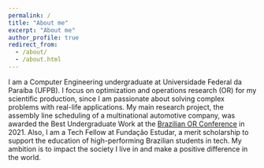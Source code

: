 ```yaml
---
permalink: /
title: "About me"
excerpt: "About me"
author_profile: true
redirect_from: 
  - /about/
  - /about.html
---
```


I am a Computer Engineering undergraduate at Universidade Federal da Paraíba (UFPB). I focus on optimization and operations research (OR) for my scientific production, since I am passionate about solving complex problems with real-life applications. My main research project, the assembly line scheduling of a multinational automotive company, was awarded the Best Undergraduate Work at the <u><a href="{{https://sbpo2021.galoa.com.br/}}">Brazilian OR Conference</a></u> in 2021. Also, I am a Tech Fellow at Fundação Estudar, a merit scholarship to support the education of high-performing Brazilian students in tech. My ambition is to impact the society I live in and make a positive difference in the world.
